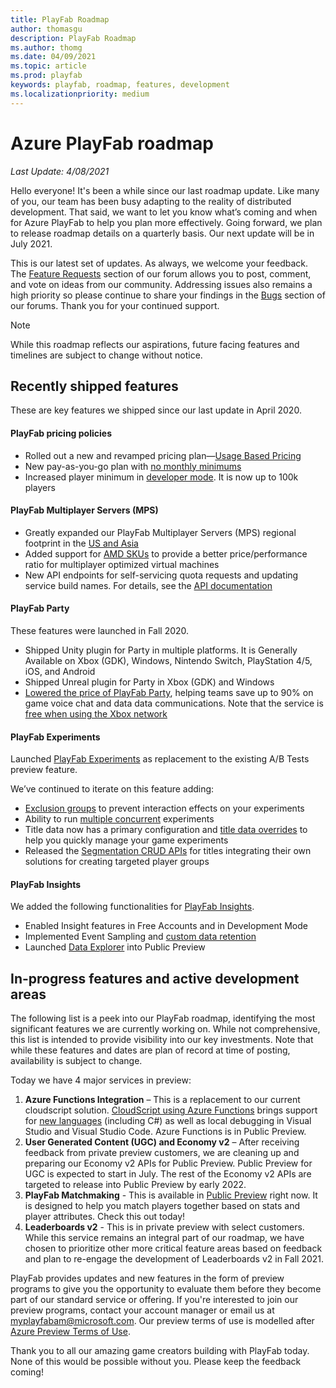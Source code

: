 ```yaml
---
title: PlayFab Roadmap
author: thomasgu
description: PlayFab Roadmap
ms.author: thomg
ms.date: 04/09/2021
ms.topic: article
ms.prod: playfab
keywords: playfab, roadmap, features, development
ms.localizationpriority: medium
---
```



# Azure PlayFab roadmap

_Last Update: 4/08/2021_

Hello everyone! It's been a while since our last roadmap update. Like many of you, our team has been busy adapting to the reality of distributed development. That said, we want to let you know what’s coming and when for Azure PlayFab to help you plan more effectively. Going forward, we plan to release roadmap details on a quarterly basis. Our next update will be in July 2021.

This is our latest set of updates.  As always, we welcome your feedback. The [Feature Requests](https://community.playfab.com/spaces/24/index.html?sort=votes) section of our forum allows you to post, comment, and vote on ideas from our community. Addressing issues also remains a high priority so please continue to share your findings in the [Bugs](https://community.playfab.com/spaces/23/index.html) section of our forums. Thank you for your continued support.

>[!Note]
> While this roadmap reflects our aspirations, future facing features and timelines are subject to change without notice.

## Recently shipped features

These are key features we shipped since our last update in April 2020.

#### PlayFab pricing policies

- Rolled out a new and revamped pricing plan&mdash;[Usage Based Pricing](https://blog.playfab.com/blog/usage-based-pricing-update-transition-period-extended-through-october-31-2020)
- New pay-as-you-go plan with [no monthly minimums](https://blog.playfab.com/blog/new-playfab-pricing-plan-with-no-monthly-minimums)
- Increased player minimum in [developer mode](https://blog.playfab.com/blog/development-mode-player-limit-increased-to-100k-players). It is now up to 100k players

#### PlayFab Multiplayer Servers (MPS)

- Greatly expanded our PlayFab Multiplayer Servers (MPS) regional footprint in the [US and Asia](https://blog.playfab.com/blog/azure-playfab-multiplayer-servers-adds-new-regions-in-asia-and-us-to-reduce-player-latency-and-give-multiplayer-games-even-more-choice)
- Added support for [AMD SKUs](https://blog.playfab.com/blog/azure-playfab-multiplayer-servers-includes-free-monthly-amd-vms-usage-evaluation) to provide a better price/performance ratio for multiplayer optimized virtual machines
- New API endpoints for self-servicing quota requests and updating service build names. For details, see the [API documentation](https://docs.microsoft.com/rest/api/playfab/multiplayer/multiplayerserver?view=playfab-rest) 

#### PlayFab Party

These features were launched in Fall 2020.

- Shipped Unity plugin for Party in multiple platforms. It is Generally Available on Xbox (GDK), Windows, Nintendo Switch, PlayStation 4/5, iOS, and Android
- Shipped Unreal plugin for Party in Xbox (GDK) and Windows
- [Lowered the price of PlayFab Party](https://blog.playfab.com/blog/starting-today-save-up-to-90-using-playfab-party), helping teams save up to 90% on game voice chat and data data communications. Note that the service is [free when using the Xbox network](https://docs.microsoft.com/gaming/playfab/features/multiplayer/networking/xbl-discount)

#### PlayFab Experiments

Launched [PlayFab Experiments](https://blog.playfab.com/blog/announcing-playfabs-experimentation-all-new-for-trustworthy-experiments) as replacement to the existing A/B Tests preview feature.

We’ve continued to iterate on this feature adding:
- [Exclusion groups](https://docs.microsoft.com/gaming/playfab/features/analytics/experiments/exclusion-groups) to prevent interaction effects on your experiments
- Ability to run [multiple concurrent](https://blog.playfab.com/blog/prevent-interaction-effects-with-exclusion-groups-and-run-multiple-concurrent-experiments) experiments
- Title data now has a primary configuration and [title data overrides](https://blog.playfab.com/blog/experiment-on-title-data-with-overrides-and-reimagined-design) to help you quickly manage your game experiments
- Released the [Segmentation CRUD APIs](https://blog.playfab.com/blog/introducing-segmentation-apis-build-games-that-target-with-playfab-segment) for titles integrating their own solutions for creating targeted player groups 

#### PlayFab Insights

We added the following functionalities for [PlayFab Insights](https://www.youtube.com/watch?v=4akVBx2gmU0).

- Enabled Insight features in Free Accounts and in Development Mode
- Implemented Event Sampling and [custom data retention](https://blog.playfab.com/blog/custom-data-retention-with-playfab-insights) 
- Launched [Data Explorer](https://docs.microsoft.com/gaming/playfab/features/insights/data-explorer/quickstart) into Public Preview  

## In-progress features and active development areas

The following list is a peek into our PlayFab roadmap, identifying the most significant features we are currently working on. While not comprehensive, this list is intended to provide visibility into our key investments. Note that while these features and dates are plan of record at time of posting, availability is subject to change.

Today we have 4 major services in preview:
1. **Azure Functions Integration** – This is a replacement to our current cloudscript solution. [CloudScript using Azure Functions](https://docs.microsoft.com/gaming/playfab/features/automation/cloudscript-af/) brings support for [new languages](https://docs.microsoft.com/azure/azure-functions/supported-languages) (including C#) as well as local debugging in Visual Studio and Visual Studio Code. Azure Functions is in Public Preview.
1. **User Generated Content (UGC) and Economy v2** – After receiving feedback from private preview customers, we are cleaning up and preparing our Economy v2 APIs for Public Preview. Public Preview for UGC is expected to start in July. The rest of the Economy v2 APIs are targeted to release into Public Preview by early 2022.
1. **PlayFab Matchmaking** - This is available in [Public Preview](https://docs.microsoft.com/gaming/playfab/features/multiplayer/matchmaking/) right now. It is designed to help you match players together based on stats and player attributes. Check this out today! 
1. **Leaderboards v2** - This is in private preview with select customers. While this service remains an integral part of our roadmap, we have chosen to prioritize other more critical feature areas based on feedback and plan to re-engage the development of Leaderboards v2 in Fall 2021.

PlayFab provides updates and new features in the form of preview programs to give you the opportunity to evaluate them before they become part of our standard service or offering. If you're interested to join our preview programs, contact your account manager or email us at myplayfabam@microsoft.com. Our preview terms of use is modelled after [Azure Preview Terms of Use](https://azure.microsoft.com/support/legal/preview-supplemental-terms/).

Thank you to all our amazing game creators building with PlayFab today. None of this would be possible without you. Please keep the feedback coming! 
